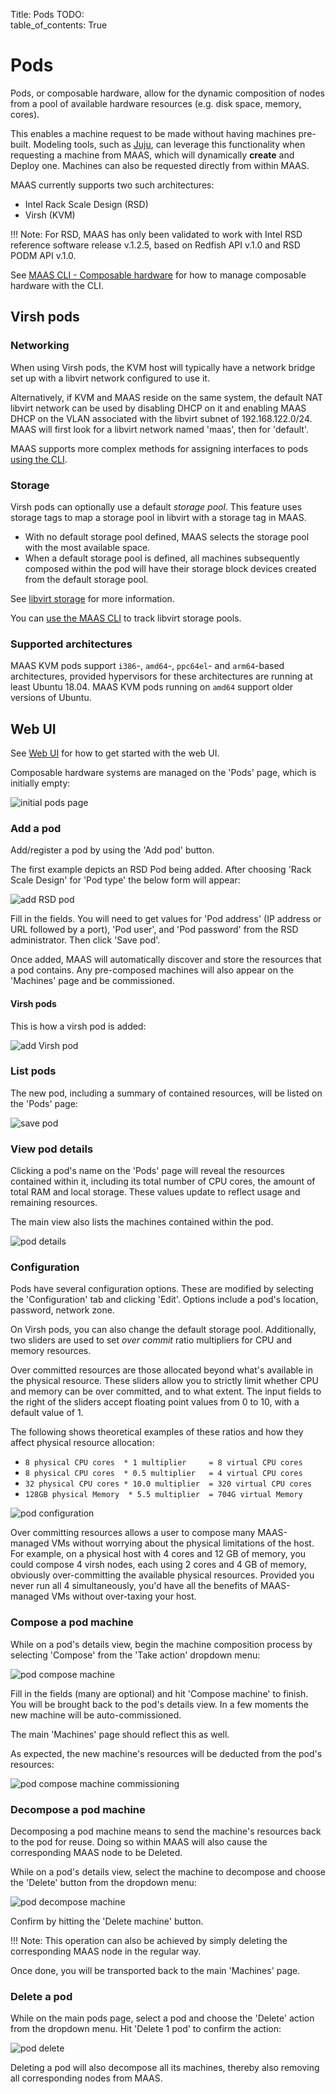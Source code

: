 Title: Pods
TODO:  
table_of_contents: True


# Pods

Pods, or composable hardware, allow for the dynamic composition of nodes from a
pool of available hardware resources (e.g. disk space, memory, cores).

This enables a machine request to be made without having machines pre-built.
Modeling tools, such as [Juju][about-juju], can leverage this functionality
when requesting a machine from MAAS, which will dynamically **create** and
Deploy one. Machines can also be requested directly from within MAAS.

MAAS currently supports two such architectures:

- Intel Rack Scale Design (RSD)
- Virsh (KVM)

!!! Note:
    For RSD, MAAS has only been validated to work with Intel RSD reference
    software release v.1.2.5, based on Redfish API v.1.0 and RSD PODM API v.1.0.

See [MAAS CLI - Composable hardware][cli-comp-hw] for how to manage composable
hardware with the CLI.

## Virsh pods

### Networking

When using Virsh pods, the KVM host will typically have a network bridge set up with
a libvirt network configured to use it.

Alternatively, if KVM and MAAS reside on the same system, the default NAT
libvirt network can be used by disabling DHCP on it and enabling MAAS DHCP on
the VLAN associated with the libvirt subnet of 192.168.122.0/24. MAAS will
first look for a libvirt network named 'maas', then for 'default'.

MAAS supports more complex methods for assigning interfaces to pods [using the
CLI][interface-constraint].

### Storage

Virsh pods can optionally use a default *storage pool*. This feature uses
storage tags to map a storage pool in libvirt with a storage tag in MAAS.

- With no default storage pool defined, MAAS selects the storage pool with the
  most available space.
- When a default storage pool is defined, all machines subsequently composed
  within the pod will have their storage block devices created from the default
  storage pool.

See [libvirt storage][about-libvirt-storage] for more information.

You can [use the MAAS CLI][libvirt-pools] to track libvirt storage pools.

### Supported architectures

MAAS KVM pods support `i386`-, `amd64`-, `ppc64el`- and `arm64`-based
architectures, provided hypervisors for these architectures are running at least
Ubuntu 18.04.  MAAS KVM pods running on `amd64` support older versions of
Ubuntu.

## Web UI

See [Web UI][webui] for how to get started with the web UI.

Composable hardware systems are managed on the 'Pods' page, which is initially
empty:

![initial pods page][img__pod-initial-page]


### Add a pod

Add/register a pod by using the 'Add pod' button.

The first example depicts an RSD Pod being added. After choosing 'Rack Scale
Design' for 'Pod type' the below form will appear:

![add RSD pod][img__pod-add-rsd]

Fill in the fields. You will need to get values for 'Pod address' (IP address
or URL followed by a port), 'Pod user', and 'Pod password' from the RSD
administrator. Then click 'Save pod'.

Once added, MAAS will automatically discover and store the resources that a
pod contains. Any pre-composed machines will also appear on the 'Machines' page
and be commissioned. 

#### Virsh pods

This is how a virsh pod is added:

![add Virsh pod][img__pod-add-virsh]


### List pods

The new pod, including a summary of contained resources, will be listed on the
'Pods' page:

![save pod][img__pod-list]

### View pod details

Clicking a pod's name on the 'Pods' page will reveal the resources contained
within it, including its total number of CPU cores, the amount of total RAM and
local storage. These values update to reflect usage and remaining resources.

The main view also lists the machines contained within the pod.

![pod details][img__pod-details]

### Configuration

Pods have several configuration options. These are modified by selecting the
'Configuration' tab and clicking 'Edit'. Options include a pod's location,
password, network zone.

On Virsh pods, you can also change the default storage pool. Additionally, two
sliders are used to set *over commit* ratio multipliers for CPU and memory
resources.

Over committed resources are those allocated beyond what's available in the
physical resource. These sliders allow you to strictly limit whether CPU and
memory can be over committed, and to what extent. The input fields to the right
of the sliders accept floating point values from 0 to 10, with a default value
of 1.

The following shows theoretical examples of these ratios and how they affect
physical resource allocation:

- `8 physical CPU cores  * 1 multiplier     = 8 virtual CPU cores`
- `8 physical CPU cores  * 0.5 multiplier   = 4 virtual CPU cores`
- `32 physical CPU cores * 10.0 multiplier  = 320 virtual CPU cores`
- `128GB physical Memory  * 5.5 multiplier  = 704G virtual Memory`

![pod configuration][img__pod-compose-config]

Over committing resources allows a user to compose many MAAS-managed VMs without
worrying about the physical limitations of the host. For example, on a physical
host with 4 cores and 12 GB of memory, you could compose 4 virsh nodes, each
using 2 cores and 4 GB of memory, obviously over-committing the available
physical resources. Provided you never run all 4 simultaneously, you'd have all
the benefits of MAAS-managed VMs without over-taxing your host.

### Compose a pod machine

While on a pod's details view, begin the machine composition process by
selecting 'Compose' from the 'Take action' dropdown menu:

![pod compose machine][img__pod-compose-machine]

Fill in the fields (many are optional) and hit 'Compose machine' to finish. You
will be brought back to the pod's details view. In a few moments the new
machine will be auto-commissioned.

The main 'Machines' page should reflect this as well.

As expected, the new machine's resources will be deducted from the pod's
resources:

![pod compose machine commissioning][img__pod-compose-machine-commissioning]

### Decompose a pod machine

Decomposing a pod machine means to send the machine's resources back to the pod
for reuse. Doing so within MAAS will also cause the corresponding MAAS node to
be Deleted.

While on a pod's details view, select the machine to decompose and choose the
'Delete' button from the dropdown menu:

![pod decompose machine][img__pod-decompose-machine]

Confirm by hitting the 'Delete machine' button.

!!! Note:
    This operation can also be achieved by simply deleting the corresponding
    MAAS node in the regular way.

Once done, you will be transported back to the main 'Machines' page.

### Delete a pod

While on the main pods page, select a pod and choose the 'Delete' action from
the dropdown menu. Hit 'Delete 1 pod' to confirm the action:

![pod delete][img__pod-delete]

Deleting a pod will also decompose all its machines, thereby also removing all
corresponding nodes from MAAS.


<!-- LINKS -->

[interface-constraint]: manage-cli-comp-hw.md#interface-constraints
[libvirt-pools]: manage-cli-comp-hw.md#track-libvirt-storage-pools
[api-allocate]: api.md#post-maasapi20machines-opallocate
[api-compose]: api.md#post-maasapi20podsid-opcompose
[spaces]: intro-concepts.md#spaces
[cli-comp-hw]: manage-cli-comp-hw.md
[about-juju]: https://jujucharms.com/docs/stable/about-juju
[webui]: installconfig-webui.md
[launchpad-bug-1688066]: https://bugs.launchpad.net/maas/+bug/1688066
[virsh-pods]: nodes-comp-virsh.md
[about-libvirt-storage]: https://libvirt.org/storage.html

[img__pod-initial-page]: ../media/nodes-comp-hw__2.4_pod-initial-page.png
[img__pod-add-rsd]: ../media/nodes-comp-hw__2.4_pod-add-rsd.png
[img__pod-add-virsh]: ../media/nodes-comp-hw__2.4_pod-add-virsh.png
[img__pod-list]: ../media/nodes-comp-hw__2.4_pod-list.png
[img__pod-details]: ../media/nodes-comp-hw__2.4_pod-details.png
[img__pod-compose-config]: ../media/nodes-comp-hw__2.4_pod-compose-config.png
[img__pod-compose-machine]: ../media/nodes-comp-hw__2.4_pod-compose-machine.png
[img__pod-compose-machine-commissioning]: ../media/nodes-comp-hw__2.4_pod-compose-machine-commissioning.png
[img__pod-decompose-machine]: ../media/nodes-comp-hw__2.4_pod-decompose-machine.png
[img__pod-delete]: ../media/nodes-comp-hw__2.4_pod-delete.png
